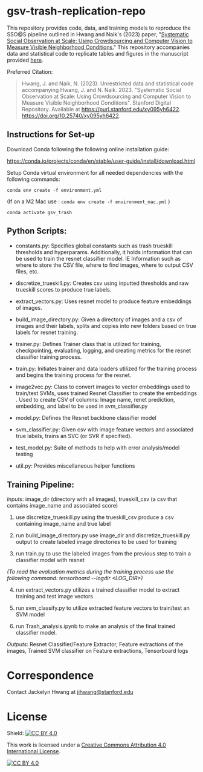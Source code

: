 # gsv-trash-replication-repo
This repository provides code, data, and training models to reproduce the SSO@S pipeline outlined in Hwang and Naik's (2023) paper, "[Systematic Social Observation at Scale: Using Crowdsourcing and Computer Vision to Measure Visible Neighborhood Conditions.](https://journals.sagepub.com/doi/abs/10.1177/00811750231160781)" This repository accompanies data and statistical code to replicate tables and figures in the manuscript provided [here](https://purl.stanford.edu/xy095yh6422).

Preferred Citation:
> Hwang, J. and Naik, N. (2023). Unrestricted data and statistical code accompanying Hwang, J. and N. Naik. 2023. "Systematic Social Observation at Scale: Using Crowdsourcing and Computer Vision to Measure Visible Neighborhood Conditions". Stanford Digital Repository. Available at https://purl.stanford.edu/xy095yh6422. https://doi.org/10.25740/xy095yh6422.


## Instructions for Set-up

Download Conda following the following online installation guide: 

https://conda.io/projects/conda/en/stable/user-guide/install/download.html

Setup Conda virtual environment for all needed dependencies with the following commands: 

`conda env create -f environment.yml`

(If on a M2 Mac use : 
`conda env create -f environment_mac.yml`
)

`conda activate gsv_trash`


## Python Scripts:

- constants.py: Specifies global constants such as trash trueskill thresholds and hyperparams. Additionally, it holds information that can be used to train the resnet classifier model. IE Information such as where to store the CSV file, where to find images, where to output CSV files, etc. 

- discretize_trueskill.py: Creates csv using inputted thresholds and raw trueskill scores to produce true labels.

- extract_vectors.py: Uses resnet model to produce feature embeddings of images.

- build_image_directory.py: Given a directory of images and a csv of images and their labels, splits and copies into new folders based on true labels for resnet training.

- trainer.py: Defines Trainer class that is utilized for training, checkpointing, evaluating, logging, and creating metrics for the resnet classifier training process.

- train.py: Initiates trainer and data loaders utilized for the training process and begins the training process for the resnet.

- image2vec.py: Class to convert images to vector embeddings used to train/test SVMs, uses trained Resnet Classifier to create the embeddings . Used to create CSV of columns: Image name, renet prediction, embedding, and label to be used in svm_classifier.py

- model.py: Defines the Resnet backbone classifier model 

- svm_classifier.py: Given csv with image feature vectors and associated true labels, trains an SVC (or SVR if specified).

- test_model.py: Suite of methods to help with error analysis/model testing

- util.py: Provides miscellaneous helper functions

## Training Pipeline:

_Inputs_: image_dir (directory with all images), trueskill_csv (a csv that contains image_name and associated score)

1. use discretize_trueskill.py using the trueskill_csv produce a csv containing image_name and true label

2. run build_image_directory.py use image_dir and discretize_trueskill.py output to create labeled image directories to be used for training

3. run train.py to use the labeled images from the previous step to train a classifier model with resnet

_(To read the evaluation metrics during the training process use the following command: tensorboard --logdir <LOG_DIR>)_

4. run extract_vectors.py utilizes a trained classifier model to extract training and test image vectors

5. run svm_classify.py to utilize extracted feature vectors to train/test an SVM model

6. run Trash_analysis.ipynb to make an analysis of the final trained classifier model. 

_Outputs_:  Resnet Classifier/Feature Extractor, Feature extractions of the images, Trained SVM classifier on Feature extractions, Tensorboard logs

# Correspondence
Contact Jackelyn Hwang at jihwang@stanford.edu

# License
Shield: [![CC BY 4.0][cc-by-shield]][cc-by]

This work is licensed under a
[Creative Commons Attribution 4.0 International License][cc-by].

[![CC BY 4.0][cc-by-image]][cc-by]

[cc-by]: http://creativecommons.org/licenses/by/4.0/
[cc-by-image]: https://i.creativecommons.org/l/by/4.0/88x31.png
[cc-by-shield]: https://img.shields.io/badge/License-CC%20BY%204.0-lightgrey.svg
